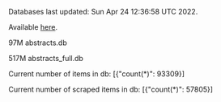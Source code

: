 Databases last updated: Sun Apr 24 12:36:58 UTC 2022. 

Available [here](https://github.com/cbeauhilton/ash-db/releases).


97M	abstracts.db

517M	abstracts_full.db

Current number of items in db:
[{"count(*)": 93309}]

Current number of scraped items in db:
[{"count(*)": 57805}]
